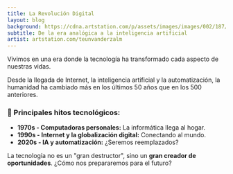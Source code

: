 ```yaml
---
title: La Revolución Digital
layout: blog
background: https://cdna.artstation.com/p/assets/images/images/002/187/704/large/teun-van-der-zalm-ncu001-13d.jpg
subtitle: De la era analógica a la inteligencia artificial
artist: artstation.com/teunvanderzalm
---
```


Vivimos en una era donde la tecnología ha transformado cada aspecto de nuestras vidas.  

Desde la llegada de Internet, la inteligencia artificial y la automatización, la humanidad ha cambiado más en los últimos 50 años que en los 500 anteriores.

### 🚀 Principales hitos tecnológicos:
- **1970s - Computadoras personales:** La informática llega al hogar.
- **1990s - Internet y la globalización digital:** Conectando al mundo.
- **2020s - IA y automatización:** ¿Seremos reemplazados?

La tecnología no es un "gran destructor", sino un **gran creador de oportunidades**. ¿Cómo nos prepararemos para el futuro?
